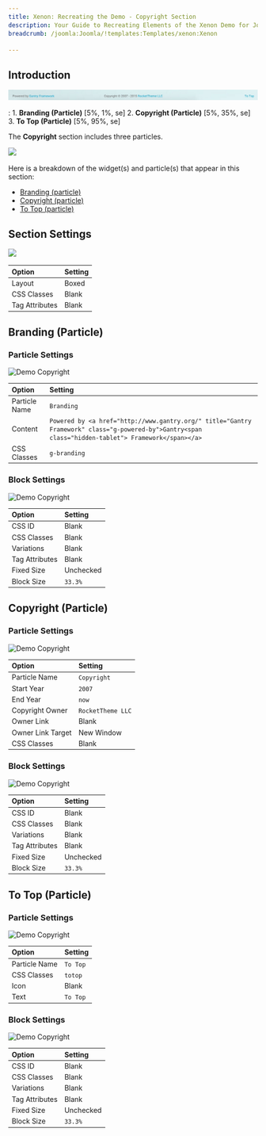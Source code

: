```yaml
---
title: Xenon: Recreating the Demo - Copyright Section
description: Your Guide to Recreating Elements of the Xenon Demo for Joomla
breadcrumb: /joomla:Joomla/!templates:Templates/xenon:Xenon

---
```


## Introduction

![](assets/demo_13.jpeg)

:	1. **Branding (Particle)** [5%, 1%, se]
	2. **Copyright (Particle)** [5%, 35%, se]
	3. **To Top (Particle)** [5%, 95%, se]

The **Copyright** section includes three particles.

![](assets/home_copyright.png)

Here is a breakdown of the widget(s) and particle(s) that appear in this section:

* [Branding (particle)](#branding-(particle))
* [Copyright (particle)](#copyright-(particle))
* [To Top (particle)](#to-top-(particle))

## Section Settings

![](assets/demo_copyright_settings.png)

| Option           | Setting     |
| :--------------- | :---------- |
| Layout           | Boxed       |
| CSS Classes      | Blank       |
| Tag Attributes   | Blank       |

## Branding (Particle)

### Particle Settings

![Demo Copyright](demo_copyright_1.png)

| Option        | Setting                                                                                                                                             |
| :-----        | :-----                                                                                                                                              |
| Particle Name | `Branding`                                                                                                                                          |
| Content       | `Powered by <a href="http://www.gantry.org/" title="Gantry Framework" class="g-powered-by">Gantry<span class="hidden-tablet"> Framework</span></a>` |
| CSS Classes   | `g-branding`                                                                                                                                        |

### Block Settings

![Demo Copyright](demo_copyright_2.png)

| Option         | Setting   |
| :-----         | :-----    |
| CSS ID         | Blank     |
| CSS Classes    | Blank     |
| Variations     | Blank     |
| Tag Attributes | Blank     |
| Fixed Size     | Unchecked |
| Block Size     | `33.3%`   |

## Copyright (Particle)

### Particle Settings

![Demo Copyright](demo_copyright_4.png)

| Option            | Setting           |
| :-----            | :-----            |
| Particle Name     | `Copyright`       |
| Start Year        | `2007`            |
| End Year          | `now`             |
| Copyright Owner   | `RocketTheme LLC` |
| Owner Link        | Blank             |
| Owner Link Target | New Window        |
| CSS Classes       | Blank             |

### Block Settings

![Demo Copyright](demo_copyright_5.png)

| Option         | Setting   |
| :-----         | :-----    |
| CSS ID         | Blank     |
| CSS Classes    | Blank     |
| Variations     | Blank     |
| Tag Attributes | Blank     |
| Fixed Size     | Unchecked |
| Block Size     | `33.3%`   |

## To Top (Particle)

### Particle Settings

![Demo Copyright](demo_copyright_7.png)

| Option        | Setting  |
| :-----        | :-----   |
| Particle Name | `To Top` |
| CSS Classes   | `totop`  |
| Icon          | Blank    |
| Text          | `To Top` |

### Block Settings

![Demo Copyright](demo_copyright_8.png)

| Option         | Setting   |
| :-----         | :-----    |
| CSS ID         | Blank     |
| CSS Classes    | Blank     |
| Variations     | Blank     |
| Tag Attributes | Blank     |
| Fixed Size     | Unchecked |
| Block Size     | `33.3%`   |

